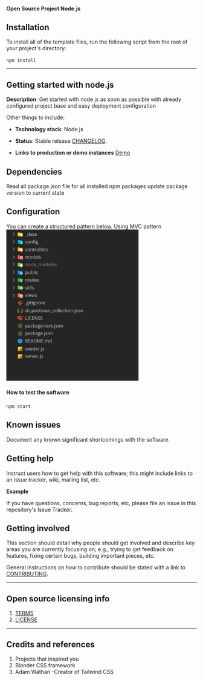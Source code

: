 #### Open Source Project Node.js

## Installation

To install all of the template files, run the following script from the root of your project's directory:

``
npm install
``

---
## Getting started with node.js

**Description**:
Get started with node.js as soon as possible with already configured
project base and easy deployment configuration

Other things to include:

- **Technology stack**: Node.js

* **Status**: Stable release [CHANGELOG](CHANGELOG.md).

* **Links to production or demo instances**
  [Demo]()

## Dependencies

Read all package.json file for all installed npm packages
update package version to current state

## Configuration
You can create a structured pattern below. Using MVC pattern
<img src="public/images/pattern.png" width="350" height="400" title="hover text">

#### How to test the software
``
npm start
``


## Known issues

Document any known significant shortcomings with the software.

## Getting help

Instruct users how to get help with this software; this might include links to an issue tracker, wiki, mailing list, etc.

**Example**

If you have questions, concerns, bug reports, etc, please file an issue in this repository's Issue Tracker.

## Getting involved

This section should detail why people should get involved and describe key areas you are
currently focusing on; e.g., trying to get feedback on features, fixing certain bugs, building
important pieces, etc.

General instructions on _how_ to contribute should be stated with a link to [CONTRIBUTING](CONTRIBUTING.md).

---

## Open source licensing info

1. [TERMS](TERMS.md)
2. [LICENSE](LICENSE)

---

## Credits and references

1. Projects that inspired you
2. Blonder CSS framework
3. Adam Wathan -Creator of Tailwind CSS




